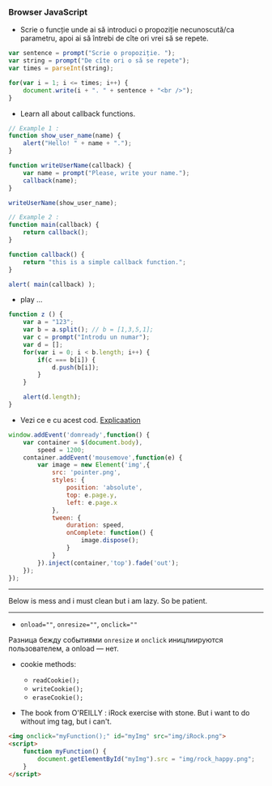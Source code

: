 ### Browser JavaScript

* Scrie o funcție unde ai să introduci o propoziție necunoscută/ca parametru, apoi ai să întrebi de cîte ori vrei să se repete.

```js
var sentence = prompt("Scrie o propoziție. ");
var string = prompt("De cîte ori o să se repete");
var times = parseInt(string);

for(var i = 1; i <= times; i++) {
	document.write(i + ". " + sentence + "<br />");
}
```

* Learn all about callback functions.

```js
// Example 1 :
function show_user_name(name) {
	alert("Hello! " + name + ".");
}

function writeUserName(callback) {
	var name = prompt("Please, write your name.");
	callback(name);
}

writeUserName(show_user_name);

// Example 2 :
function main(callback) {
	return callback();
}

function callback() {
	return "this is a simple callback function.";
}

alert( main(callback) );
```

* play ... 

```js
function z () {
	var a = "123";
	var b = a.split(); // b = [1,3,5,1];
	var c = prompt("Introdu un numar");
	var d = [];
	for(var i = 0; i < b.length; i++) {
		if(c === b[i]) {
			d.push(b[i]);
		}
	}

	alert(d.length);
}
```

* Vezi ce e cu acest cod. [Explicaation](https://davidwalsh.name/mouse-trailer-cursor)

```js
window.addEvent('domready',function() {
	var container = $(document.body),
		speed = 1200;
	container.addEvent('mousemove',function(e) {
		var image = new Element('img',{
			src: 'pointer.png',
			styles: {
				position: 'absolute',
				top: e.page.y,
				left: e.page.x
			},
			tween: {
				duration: speed,
				onComplete: function() {
					image.dispose();
				}
			}
		}).inject(container,'top').fade('out');
	});
});
```

-----------------------------------------------------------------------------------------------

Below is mess and i must clean but i am lazy. So be patient.

-----------------------------------------------------------------------------------------------

* `onload=""`, `onresize=""`, `onclick=""`

Разница бежду событиями `onresize` и `onclick` иницлиируются пользователем, а onload — нет.

* cookie methods:
	- `readCookie();`
	- `writeCookie();`
	- `eraseCookie();`

* The book from O'REILLY : iRock exercise with stone. But i want to do without img tag, but i can't.

```html
<img onclick="myFunction();" id="myImg" src="img/iRock.png">
<script>
	function myFunction() {
 		document.getElementById("myImg").src = "img/rock_happy.png";
	}
</script>
```